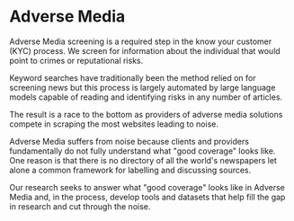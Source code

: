 # Adverse Media

Adverse Media screening is a required step in the know your customer (KYC) process. We screen for information about the individual that would point to crimes or reputational risks.

Keyword searches have traditionally been the method relied on for screening news but this process is largely automated by large language models capable of reading and identifying risks in any number of articles. 

The result is a race to the bottom as providers of adverse media solutions compete in scraping the most websites leading to noise.

Adverse Media suffers from noise because clients and providers fundamentally do not fully understand what "good coverage" looks like. One reason is that there is no directory of all the world's newspapers let alone a common framework for labelling and discussing sources. 

Our research seeks to answer what "good coverage" looks like in Adverse Media and, in the process, develop tools and datasets that help fill the gap in research and cut through the noise.

